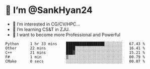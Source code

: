 # 👋 I’m @SankHyan24

- 👀 I’m interested in CG/CV/HPC...
- 🌱 I’m learning CS&T in ZJU.
- 💞️ I want to become more Professional and Powerful


<!---
SankHyan24/SankHyan24 is a ✨ special ✨ repository because its `README.md` (this file) appears on your GitHub profile.
You can click the Preview link to take a look at your changes.
--->
<!--START_SECTION:waka-->

```text
Python     1 hr 33 mins    █████████████████░░░░░░░░   67.43 %
Other      22 mins         ████░░░░░░░░░░░░░░░░░░░░░   16.41 %
C++        21 mins         ███▓░░░░░░░░░░░░░░░░░░░░░   15.21 %
F#         1 min           ▒░░░░░░░░░░░░░░░░░░░░░░░░   00.79 %
CMake      0 secs          ░░░░░░░░░░░░░░░░░░░░░░░░░   00.07 %
```

<!--END_SECTION:waka-->
